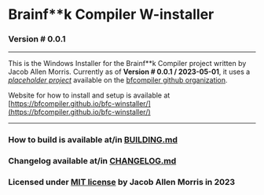 ﻿# Brainf\*\*k Compiler W-installer
### Version # 0.0.1

---

This is the Windows Installer for the Brainf\*\*k Compiler project written by Jacob Allen Morris.
Currently as of **Version # 0.0.1 / 2023-05-01**, it uses a [*placeholder project*](https://github.com/bfcompiler/bfc-win-placeholder) available on the [bfcompiler github organization](https://github.com/bfcompiler/).

Website for how to install and setup is available at [https://bfcompiler.github.io/bfc-winstaller/](https://bfcompiler.github.io/bfc-winstaller/)

---

### How to build is available at/in [BUILDING.md](https://github.com/bfcompiler/bfc-winstaller/blob/master/BUILDING.md)

### Changelog available at/in [CHANGELOG.md](https://github.com/bfcompiler/bfc-winstaller/blob/master/CHANGELOG.md)
### Licensed under [MIT license](https://github.com/bfcompiler/bfc-winstaller/blob/master/LICENSE) by Jacob Allen Morris in 2023